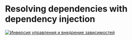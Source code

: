 # Resolving dependencies with dependency injection

[![Инверсия управления и внедрение зависимостей](https://img.youtube.com/vi/Fz86Fdjz-LM/0.jpg)](https://www.youtube.com/watch?v=Fz86Fdjz-LM)
